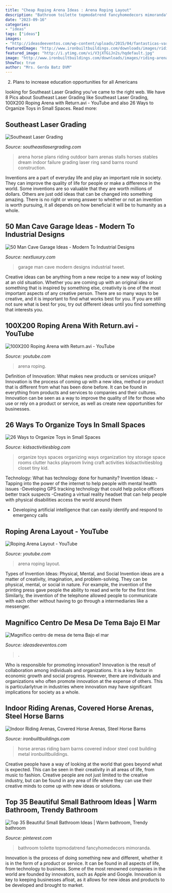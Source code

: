 ```yaml
---
title: "Cheap Roping Arena Ideas : Arena Roping Layout"
description: "Bathroom toilette topmodatrend fancyhomedecors mimoranda"
date: "2023-09-16"
categories:
- "ideas"
tags: ["ideas"]
images:
- "http://ideasdeeventos.com/wp-content/uploads/2015/04/fantasticas-variedades-tema-mar-decoracion-mesa.jpg"
featuredImage: "http://www.ironbuiltbuildings.com/downloads/images/riding-arenas-13.jpg"
featured_image: "http://i.ytimg.com/vi/V3jXTGiJn2s/hqdefault.jpg"
image: "http://www.ironbuiltbuildings.com/downloads/images/riding-arenas-13.jpg"
ShowToc: true
author: "Mrs. Gerda Batz DVM"
---
```



2. Plans to increase education opportunities for all Americans 

	

		
looking for Southeast Laser Grading you've came to the right web. We have 8 Pics about Southeast Laser Grading like Southeast Laser Grading, 100X200 Roping Arena with Return.avi - YouTube and also 26 Ways to Organize Toys in Small Spaces. Read more:
		
    
## Southeast Laser Grading

<img loading=lazy src="https://southeastlasergrading.com/images/content/horsearena.jpg" onerror="this.onerror=null;this.src='https://tse3.mm.bing.net/th?id=OIP.yQ4IrNANbIOxoiRn3-0weAHaDu&amp;pid=15.1';" alt="Southeast Laser Grading">

_Source: southeastlasergrading.com_

>arena horse plans riding outdoor barn arenas stalls horses stables dream indoor failure grading laser ring sand barns round construction. 

	

Inventions are a part of everyday life and play an important role in society. They can improve the quality of life for people or make a difference in the world. Some inventions are so valuable that they are worth millions of dollars. Others are just odd ideas that can be changed into something amazing. There is no right or wrong answer to whether or not an invention is worth pursuing, it all depends on how beneficial it will be to humanity as a whole.

    
## 50 Man Cave Garage Ideas - Modern To Industrial Designs

<img loading=lazy src="http://nextluxury.com/wp-content/uploads/modern-man-cave-garage-ideas.jpg" onerror="this.onerror=null;this.src='https://tse2.mm.bing.net/th?id=OIP.ic77NkkrXDASfntEXjEZbgHaE7&amp;pid=15.1';" alt="50 Man Cave Garage Ideas - Modern To Industrial Designs">

_Source: nextluxury.com_

>garage man cave modern designs industrial tweet. 

	

Creative ideas can be anything from a new recipe to a new way of looking at an old situation. Whether you are coming up with an original idea or something that is inspired by something else, creativity is one of the most important aspects of any creative person. There are so many ways to be creative, and it is important to find what works best for you. If you are still not sure what is best for you, try out different ideas until you find something that interests you.

    
## 100X200 Roping Arena With Return.avi - YouTube

<img loading=lazy src="https://i.ytimg.com/vi/LHlKjyb1kJU/hqdefault.jpg" onerror="this.onerror=null;this.src='https://tse3.mm.bing.net/th?id=OIP.wsSF-fmPcLVtRfWquUMyRwHaFj&amp;pid=15.1';" alt="100X200 Roping Arena with Return.avi - YouTube">

_Source: youtube.com_

>arena roping. 

	

Definition of Innovation: What makes new products or services unique?
Innovation is the process of coming up with a new idea, method or product that is different from what has been done before. It can be found in everything from products and services to companies and their cultures. Innovation can be seen as a way to improve the quality of life for those who use or rely on a product or service, as well as create new opportunities for businesses.

    
## 26 Ways To Organize Toys In Small Spaces

<img loading=lazy src="https://kidsactivitiesblog.com/wp-content/uploads/2014/12/26-Ways-to-Organize-Toys-in-Small-Spaces.jpg" onerror="this.onerror=null;this.src='https://tse3.mm.bing.net/th?id=OIP.uNJn67wVfGJ3gRVj-8e1RQHaLH&amp;pid=15.1';" alt="26 Ways to Organize Toys in Small Spaces">

_Source: kidsactivitiesblog.com_

>organize toys spaces organizing ways organization toy storage space rooms clutter hacks playroom living craft activities kidsactivitiesblog closet tiny kid. 

	

Technology: What has technology done for humanity?
Invention Ideas: 
-Tapping into the power of the internet to help people with mental health issues 
-Developing GPS tracking technology that could help police officers better track suspects 
-Creating a virtual reality headset that can help people with physical disabilities access the world around them 
- Developing artificial intelligence that can easily identify and respond to emergency calls

    
## Roping Arena Layout - YouTube

<img loading=lazy src="http://i.ytimg.com/vi/V3jXTGiJn2s/hqdefault.jpg" onerror="this.onerror=null;this.src='https://tse4.mm.bing.net/th?id=OIP.fLWtp9E64hdxrXRz70cIGgHaFj&amp;pid=15.1';" alt="Roping Arena Layout - YouTube">

_Source: youtube.com_

>arena roping layout. 

	

Types of Invention Ideas: Physical, Mental, and Social
Invention ideas are a matter of creativity, imagination, and problem-solving. They can be physical, mental, or social in nature. For example, the invention of the printing press gave people the ability to read and write for the first time. Similarly, the invention of the telephone allowed people to communicate with each other without having to go through a intermediaries like a messenger.

    
## Magnífico Centro De Mesa De Tema Bajo El Mar

<img loading=lazy src="http://ideasdeeventos.com/wp-content/uploads/2015/04/fantasticas-variedades-tema-mar-decoracion-mesa.jpg" onerror="this.onerror=null;this.src='https://tse4.mm.bing.net/th?id=OIP.MBAIe-7KGUuGJOfgiz3YAwHaHa&amp;pid=15.1';" alt="Magnífico centro de mesa de tema Bajo el mar">

_Source: ideasdeeventos.com_

>. 

	

Who is responsible for promoting innovation?
Innovation is the result of collaboration among individuals and organizations. It is a key factor in economic growth and social progress. However, there are individuals and organizations who often promote innovation at the expense of others. This is particularlytrue in industries where innovation may have significant implications for society as a whole.

    
## Indoor Riding Arenas, Covered Horse Arenas, Steel Horse Barns

<img loading=lazy src="http://www.ironbuiltbuildings.com/downloads/images/riding-arenas-13.jpg" onerror="this.onerror=null;this.src='https://tse1.mm.bing.net/th?id=OIP.cMKTXnFVz-Dtlqhgqg3xjQHaFj&amp;pid=15.1';" alt="Indoor Riding Arenas, Covered Horse Arenas, Steel Horse Barns">

_Source: ironbuiltbuildings.com_

>horse arenas riding barn barns covered indoor steel cost building metal ironbuiltbuildings. 

	

Creative people have a way of looking at the world that goes beyond what is expected. This can be seen in their creativity in all areas of life, from music to fashion. Creative people are not just limited to the creative industry, but can be found in any area of life where they can use their creative minds to come up with new ideas or solutions.

    
## Top 35 Beautiful Small Bathroom Ideas | Warm Bathroom, Trendy Bathroom

<img loading=lazy src="https://i.pinimg.com/originals/d2/72/c3/d272c335710247d31457a69c2f67c40e.jpg" onerror="this.onerror=null;this.src='https://tse4.mm.bing.net/th?id=OIP.NtnqPQbji3v9pcGwS2yr8wHaNb&amp;pid=15.1';" alt="Top 35 Beautiful Small Bathroom Ideas | Warm bathroom, Trendy bathroom">

_Source: pinterest.com_

>bathroom toilette topmodatrend fancyhomedecors mimoranda. 

	

Innovation is the process of doing something new and different, whether it is in the form of a product or service. It can be found in all aspects of life, from technology to business. Some of the most renowned companies in the world are founded by innovators, such as Apple and Google. Innovation is key to keeping businesses afloat, as it allows for new ideas and products to be developed and brought to market.

